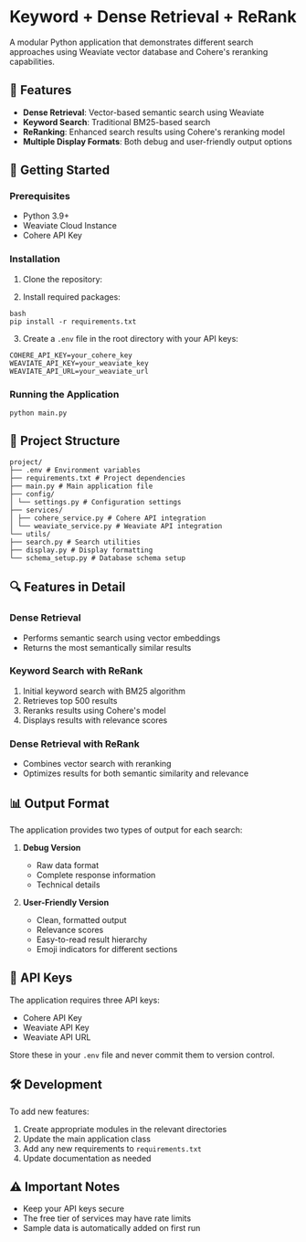 # Keyword + Dense Retrieval + ReRank

A modular Python application that demonstrates different search approaches using Weaviate vector database and Cohere's reranking capabilities.

## 🌟 Features

- **Dense Retrieval**: Vector-based semantic search using Weaviate
- **Keyword Search**: Traditional BM25-based search
- **ReRanking**: Enhanced search results using Cohere's reranking model
- **Multiple Display Formats**: Both debug and user-friendly output options

## 🚀 Getting Started

### Prerequisites

- Python 3.9+
- Weaviate Cloud Instance
- Cohere API Key

### Installation

1. Clone the repository: 


2. Install required packages:

```
bash
pip install -r requirements.txt
```


3. Create a `.env` file in the root directory with your API keys:

```
COHERE_API_KEY=your_cohere_key
WEAVIATE_API_KEY=your_weaviate_key
WEAVIATE_API_URL=your_weaviate_url
```


### Running the Application

```
python main.py
```


## 📁 Project Structure

```
project/
├── .env # Environment variables
├── requirements.txt # Project dependencies
├── main.py # Main application file
├── config/
│ └── settings.py # Configuration settings
├── services/
│ ├── cohere_service.py # Cohere API integration
│ └── weaviate_service.py # Weaviate API integration
└── utils/
├── search.py # Search utilities
├── display.py # Display formatting
└── schema_setup.py # Database schema setup
```

## 🔍 Features in Detail

### Dense Retrieval
- Performs semantic search using vector embeddings
- Returns the most semantically similar results

### Keyword Search with ReRank
1. Initial keyword search with BM25 algorithm
2. Retrieves top 500 results
3. Reranks results using Cohere's model
4. Displays results with relevance scores

### Dense Retrieval with ReRank
- Combines vector search with reranking
- Optimizes results for both semantic similarity and relevance

## 📊 Output Format

The application provides two types of output for each search:

1. **Debug Version**
   - Raw data format
   - Complete response information
   - Technical details

2. **User-Friendly Version**
   - Clean, formatted output
   - Relevance scores
   - Easy-to-read result hierarchy
   - Emoji indicators for different sections

## 🔑 API Keys

The application requires three API keys:
- Cohere API Key
- Weaviate API Key
- Weaviate API URL

Store these in your `.env` file and never commit them to version control.

## 🛠️ Development

To add new features:
1. Create appropriate modules in the relevant directories
2. Update the main application class
3. Add any new requirements to `requirements.txt`
4. Update documentation as needed

## ⚠️ Important Notes

- Keep your API keys secure
- The free tier of services may have rate limits
- Sample data is automatically added on first run

